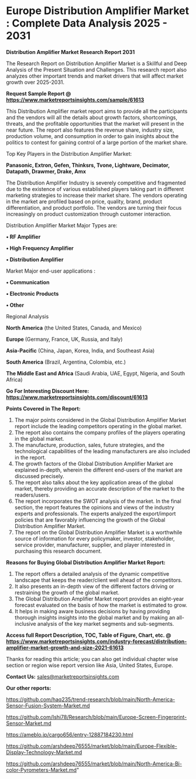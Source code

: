 # Europe Distribution Amplifier Market : Complete Data Analysis 2025 - 2031

<strong>Distribution Amplifier Market Research Report 2031</strong>

The Research Report on Distribution Amplifier Market is a Skillful and Deep Analysis of the Present Situation and Challenges. This research report also analyzes other important trends and market drivers that will affect market growth over 2025-2031.

<strong>Request Sample Report @ <a href=https://www.marketreportsinsights.com/sample/61613>https://www.marketreportsinsights.com/sample/61613</a></strong>

This Distribution Amplifier market report aims to provide all the participants and the vendors will all the details about growth factors, shortcomings, threats, and the profitable opportunities that the market will present in the near future. The report also features the revenue share, industry size, production volume, and consumption in order to gain insights about the politics to contest for gaining control of a large portion of the market share.

Top Key Players in the Distribution Amplifier Market:

<strong>Panasonic, Extron, Gefen, Thinksrs, Tvone, Lightware, Decimator, Datapath, Drawmer, Drake, Amx</strong>

The Distribution Amplifier Industry is severely competitive and fragmented due to the existence of various established players taking part in different marketing strategies to increase their market share. The vendors operating in the market are profiled based on price, quality, brand, product differentiation, and product portfolio. The vendors are turning their focus increasingly on product customization through customer interaction.

Distribution Amplifier Market Major Types are:

<strong>• RF Amplifier

• High Frequency Amplifier

• Distribution Amplifier</strong>

Market Major end-user applications :

<strong>• Communication

• Electronic Products

• Other</strong>

Regional Analysis

</u><strong><b>North America</b></strong> (the United States, Canada, and Mexico)

<strong><b>Europe </b></strong>(Germany, France, UK, Russia, and Italy)

<strong><b>Asia-Pacific</b></strong> (China, Japan, Korea, India, and Southeast Asia)

<strong><b>South America</b></strong> (Brazil, Argentina, Colombia, etc.)

<strong><b>The Middle East and Africa</b></strong> (Saudi Arabia, UAE, Egypt, Nigeria, and South Africa)

<strong>Go For Interesting Discount Here: <a href=https://www.marketreportsinsights.com/discount/61613>https://www.marketreportsinsights.com/discount/61613</a></strong>

<strong>Points Covered in The Report:</strong>
<ol>
  <li>The major points considered in the Global Distribution Amplifier Market report include the leading competitors operating in the global market.</li>
  <li>The report also contains the company profiles of the players operating in the global market.</li>
  <li>The manufacture, production, sales, future strategies, and the technological capabilities of the leading manufacturers are also included in the report.</li>
  <li>The growth factors of the Global Distribution Amplifier Market are explained in-depth, wherein the different end-users of the market are discussed precisely.</li>
  <li>The report also talks about the key application areas of the global market, thereby providing an accurate description of the market to the readers/users.</li>
  <li>The report incorporates the SWOT analysis of the market. In the final section, the report features the opinions and views of the industry experts and professionals. The experts analyzed the export/import policies that are favorably influencing the growth of the Global Distribution Amplifier Market.</li>
  <li>The report on the Global Distribution Amplifier Market is a worthwhile source of information for every policymaker, investor, stakeholder, service provider, manufacturer, supplier, and player interested in purchasing this research document.</li>
</ol>
<strong>Reasons for Buying Global Distribution Amplifier Market Report:</strong>

<ol>
  <li>The report offers a detailed analysis of the dynamic competitive landscape that keeps the reader/client well ahead of the competitors.</li>
  <li>It also presents an in-depth view of the different factors driving or restraining the growth of the global market.</li>
  <li>The Global Distribution Amplifier Market report provides an eight-year forecast evaluated on the basis of how the market is estimated to grow.</li>
  <li>It helps in making aware business decisions by having providing thorough insights insights into the global market and by making an all-inclusive analysis of the key market segments and sub-segments.</li>
</ol>
<strong>Access full Report Description, TOC, Table of Figure, Chart, etc. @ <a href=https://www.marketreportsinsights.com/industry-forecast/distribution-amplifier-market-growth-and-size-2021-61613>https://www.marketreportsinsights.com/industry-forecast/distribution-amplifier-market-growth-and-size-2021-61613</a></strong>


Thanks for reading this article; you can also get individual chapter wise section or region wise report version like Asia, United States, Europe.

<strong>Contact Us:</strong>
sales@marketreportsinsights.com

<strong>Our other reports:</strong>

<a href=https://github.com/haq235/trend-research/blob/main/North-America-Sensor-Fusion-System-Market.md>https://github.com/haq235/trend-research/blob/main/North-America-Sensor-Fusion-System-Market.md</a>

<a href=https://github.com/Ishi78/Research/blob/main/Europe-Screen-Fingerprint-Sensor-Market.md>https://github.com/Ishi78/Research/blob/main/Europe-Screen-Fingerprint-Sensor-Market.md</a>

<a href=https://ameblo.jp/cargo656/entry-12887184230.html>https://ameblo.jp/cargo656/entry-12887184230.html</a>

<a href=https://github.com/arshdeep76555/market/blob/main/Europe-Flexible-Display-Technology-Market.md>https://github.com/arshdeep76555/market/blob/main/Europe-Flexible-Display-Technology-Market.md</a>

<a href=https://github.com/arshdeep76555/market/blob/main/North-America-Bi-color-Pyrometers-Market.md>https://github.com/arshdeep76555/market/blob/main/North-America-Bi-color-Pyrometers-Market.md</a>"
